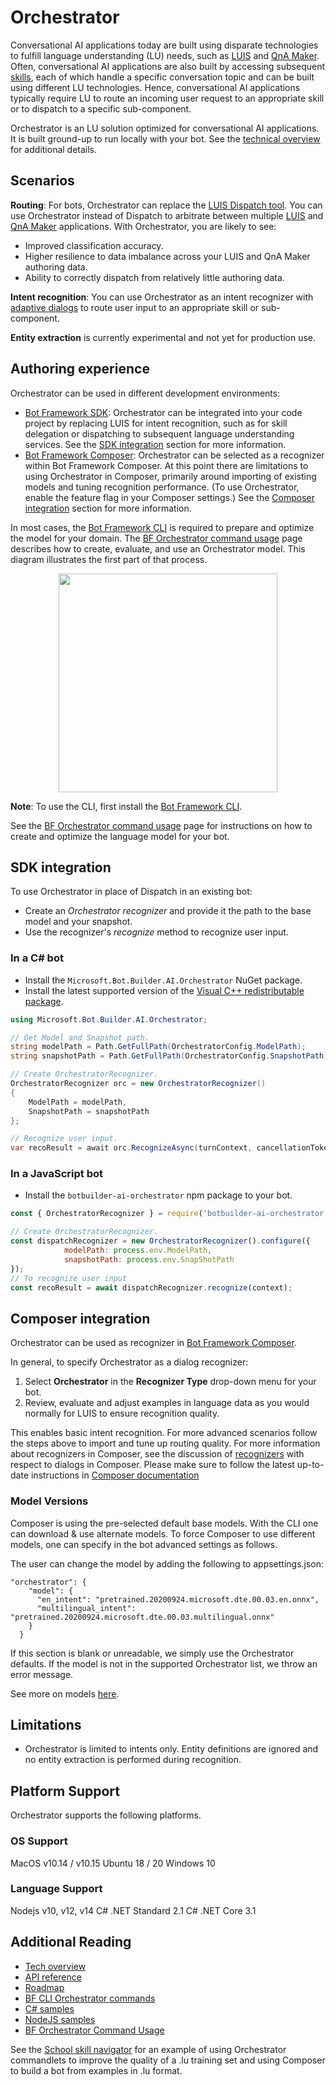 # Orchestrator

Conversational AI applications today are built using disparate technologies to fulfill language understanding (LU) needs, such as [LUIS][1] and [QnA Maker][2]. Often, conversational AI applications are also built by accessing subsequent [skills][3], each of which handle a specific conversation topic and can be built using different LU technologies. Hence, conversational AI applications typically require LU to route an incoming user request to an appropriate skill or to dispatch to a specific sub-component.

Orchestrator is an LU solution optimized for conversational AI applications. It is built ground-up to run locally with your bot. See the [technical overview][18] for additional details.

## Scenarios

**Routing**: For bots, Orchestrator can replace the [LUIS Dispatch tool][5]. You can use Orchestrator instead of Dispatch to arbitrate between multiple [LUIS][1] and [QnA Maker][2] applications. With Orchestrator, you are likely to see:

- Improved classification accuracy.
- Higher resilience to data imbalance across your LUIS and QnA Maker authoring data.
- Ability to correctly dispatch from relatively little authoring data.

**Intent recognition**: You can use Orchestrator as an intent recognizer with [adaptive dialogs][6] to route user input to an appropriate skill or sub-component.

**Entity extraction** is currently experimental and not yet for production use.

## Authoring experience

Orchestrator can be used in different development environments:

- [Bot Framework SDK][24]: Orchestrator can be integrated into your code project by replacing LUIS for intent recognition, such as for skill delegation or dispatching to subsequent language understanding services. See the [SDK integration](#sdk-integration) section for more information. <!--We don't yet document Orchestrator in the SDK docs. Do we need to?-->
- [Bot Framework Composer][19]: Orchestrator can be selected as a recognizer within Bot Framework Composer. At this point there are limitations to using Orchestrator in Composer, primarily around importing of existing models and tuning recognition performance. (To use Orchestrator, enable the feature flag in your Composer settings.) See the [Composer integration](#composer-integration) section for more information.

In most cases, the [Bot Framework CLI][7] is required to prepare and optimize the model for your domain. The [BF Orchestrator command usage][23] page describes how to create, evaluate, and use an Orchestrator model. This diagram illustrates the first part of that process. <!--The diagram leaves off steps 4 and 5.-->

<p align="center">
  <img width="350" src="./docs/media/authoring.png" />
</p>

**Note**: To use the CLI, first install the [Bot Framework CLI][7].

See the [BF Orchestrator command usage][23] page for instructions on how to create and optimize the language model for your bot.

## SDK integration

To use Orchestrator in place of Dispatch in an existing bot:

- Create an _Orchestrator recognizer_ and provide it the path to the base model and your snapshot.
- Use the recognizer's _recognize_ method to recognize user input.

### In a C\# bot

- Install the `Microsoft.Bot.Builder.AI.Orchestrator` NuGet package.
- Install the latest supported version of the [Visual C++ redistributable package](https://support.microsoft.com/help/2977003/the-latest-supported-visual-c-downloads).

```csharp
using Microsoft.Bot.Builder.AI.Orchestrator;

// Get Model and Snapshot path.
string modelPath = Path.GetFullPath(OrchestratorConfig.ModelPath);
string snapshotPath = Path.GetFullPath(OrchestratorConfig.SnapshotPath);

// Create OrchestratorRecognizer.
OrchestratorRecognizer orc = new OrchestratorRecognizer()
{
    ModelPath = modelPath,
    SnapshotPath = snapshotPath
};

// Recognize user input.
var recoResult = await orc.RecognizeAsync(turnContext, cancellationToken);
```

### In a JavaScript bot

- Install the `botbuilder-ai-orchestrator` npm package to your bot.

```javascript
const { OrchestratorRecognizer } = require('botbuilder-ai-orchestrator');

// Create OrchestratorRecognizer.
const dispatchRecognizer = new OrchestratorRecognizer().configure({
            modelPath: process.env.ModelPath,
            snapshotPath: process.env.SnapShotPath
});
// To recognize user input
const recoResult = await dispatchRecognizer.recognize(context);
```

## Composer integration

Orchestrator can be used as recognizer in [Bot Framework Composer][19]. 

In general, to specify Orchestrator as a dialog recognizer:

1. Select **Orchestrator** in the **Recognizer Type** drop-down menu for your bot.
2. Review, evaluate and adjust examples in language data as you would normally for LUIS to ensure recognition quality. 

This enables basic intent recognition. For more advanced scenarios follow the steps above to import and tune up routing quality. For more information about recognizers in Composer, see the discussion of [recognizers](https://docs.microsoft.com/composer/concept-dialog#recognizer) with respect to dialogs in Composer.  Please make sure to follow the latest up-to-date instructions in [Composer documentation][25]

### Model Versions 
Composer is using the pre-selected default base models. With the CLI one can download & use alternate models. To force Composer to use different models, one can specify in the bot advanced settings as follows.

The user can change the model by adding the following to appsettings.json:

```
"orchestrator": {
    "model": {
      "en_intent": "pretrained.20200924.microsoft.dte.00.03.en.onnx",
      "multilingual_intent": "pretrained.20200924.microsoft.dte.00.03.multilingual.onnx"
    }
  }
 ```
If this section is blank or unreadable, we simply use the Orchestrator defaults. If the model is not in the supported Orchestrator list, we throw an error message.

See more on models [here][20].

## Limitations

* Orchestrator is limited to intents only. Entity definitions are ignored and no entity extraction is performed during recognition.

## Platform Support
Orchestrator supports the following platforms.

### OS Support
MacOS v10.14 / v10.15
Ubuntu 18 / 20
Windows 10

### Language Support
Nodejs v10, v12, v14
C# .NET Standard 2.1
C# .NET Core 3.1


## Additional Reading

- [Tech overview][18]
- [API reference][14]
- [Roadmap](./docs/Overview.md#Roadmap)
- [BF CLI Orchestrator commands][11]
- [C# samples][12]
- [NodeJS samples][13]
- [BF Orchestrator Command Usage][23]

See the [School skill navigator](https://github.com/microsoft/BotBuilder-Samples/tree/main/composer-samples/csharp_dotnetcore/projects/OrchestratorSchoolNavigator) for an example of using Orchestrator commandlets to improve the quality of a .lu training set and using Composer to build a bot from examples in .lu format.

[1]:https://luis.ai
[2]:https://qnamaker.ai
[3]:https://docs.microsoft.com/en-us/azure/bot-service/skills-conceptual
[4]:https://en.wikipedia.org/wiki/Transformer_(machine_learning_model)
[5]:https://docs.microsoft.com/azure/bot-service/bot-builder-tutorial-dispatch?tabs=cs
[6]:https://aka.ms/adaptive-dialogs
[7]:https://github.com/microsoft/botframework-cli
[8]:https://github.com/microsoft/botframework-cli/tree/main/packages/luis#bf-luisversionexport
[9]:https://github.com/microsoft/botframework-cli/tree/main/packages/luis#bf-luisconvert
[10]:https://github.com/microsoft/botframework-cli/tree/main/packages/qnamaker#bf-qnamakerkbexport
[11]:https://github.com/microsoft/botframework-cli/tree/main/packages/orchestrator
[12]:https://github.com/microsoft/BotBuilder-Samples/tree/main/experimental/orchestrator/csharp_dotnetcore
[13]:https://github.com/microsoft/BotBuilder-Samples/tree/main/experimental/orchestrator/javascript_nodejs
[14]:https://aka.ms/bforchestratorapi
[16]:https://github.com/microsoft/botframework-cli/tree/main/packages/orchestrator#bf-orchestratorcreate
[18]:./docs/Overview.md
[19]: https://docs.microsoft.com/composer/introduction
[20]: https://aka.ms/NLRModels "Natural Language Representation Models"
[21]:https://docs.microsoft.com/azure/bot-service/file-format/bot-builder-lu-file-format "LU file format"
[22]:./docs/BFOrchestratorReport.md "report interpretation"
[23]: ./docs/BFOrchestratorUsage.md "BF Orchestrator command usage"
[24]:https://docs.microsoft.com/azure/bot-service/index-bf-sdk
[25]: https://github.com/microsoft/BotFramework-Composer/blob/main/docs/preview%20features/orchestrator.md "Composer integration instructions"